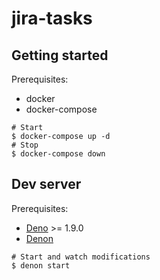 # jira-tasks

## Getting started

Prerequisites:
* docker
* docker-compose

```
# Start
$ docker-compose up -d
# Stop
$ docker-compose down
```

## Dev server

Prerequisites:
* [Deno](https://deno.land/#installation) >= 1.9.0
* [Denon](https://github.com/denosaurs/denon)

```
# Start and watch modifications
$ denon start
```